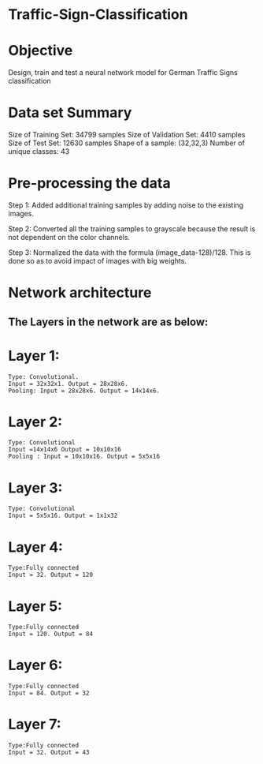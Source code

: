 # Traffic-Sign-Classification

# Objective
Design, train and test a neural network model for German Traffic Signs classification

# Data set Summary
Size of Training Set:   34799 samples
Size of Validation Set: 4410 samples
Size of Test Set:       12630 samples
Shape of a sample: (32,32,3)
Number of unique classes: 43

# Pre-processing the data

Step 1: Added additional training samples by adding noise to the existing images.

Step 2: Converted all the training samples to grayscale because the result is not dependent on the color channels.

Step 3: Normalized the data with the formula (image_data-128)/128. This is done so as to avoid impact of images with big weights.

# Network architecture

## The Layers in the network are as below:
# Layer 1:
    Type: Convolutional. 
    Input = 32x32x1. Output = 28x28x6.
    Pooling: Input = 28x28x6. Output = 14x14x6.

# Layer 2:
    Type: Convolutional
    Input =14x14x6 Output = 10x10x16
    Pooling : Input = 10x10x16. Output = 5x5x16

# Layer 3:
    Type: Convolutional
    Input = 5x5x16. Output = 1x1x32

# Layer 4:
    Type:Fully connected
    Input = 32. Output = 120

# Layer 5:
    Type:Fully connected
    Input = 120. Output = 84

# Layer 6:
    Type:Fully connected
    Input = 84. Output = 32

# Layer 7:
    Type:Fully connected
    Input = 32. Output = 43
